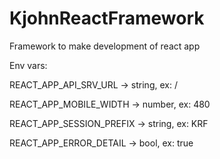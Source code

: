 # KjohnReactFramework
Framework to make development of react app

Env vars:

REACT_APP_API_SRV_URL -> string, ex: /

REACT_APP_MOBILE_WIDTH -> number, ex: 480

REACT_APP_SESSION_PREFIX -> string, ex: KRF

REACT_APP_ERROR_DETAIL -> bool, ex: true

